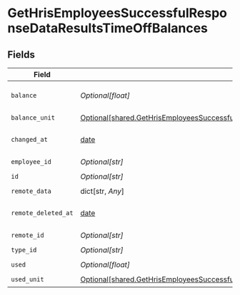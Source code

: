 # GetHrisEmployeesSuccessfulResponseDataResultsTimeOffBalances


## Fields

| Field                                                                                                                                                                                          | Type                                                                                                                                                                                           | Required                                                                                                                                                                                       | Description                                                                                                                                                                                    |
| ---------------------------------------------------------------------------------------------------------------------------------------------------------------------------------------------- | ---------------------------------------------------------------------------------------------------------------------------------------------------------------------------------------------- | ---------------------------------------------------------------------------------------------------------------------------------------------------------------------------------------------- | ---------------------------------------------------------------------------------------------------------------------------------------------------------------------------------------------- |
| `balance`                                                                                                                                                                                      | *Optional[float]*                                                                                                                                                                              | :heavy_check_mark:                                                                                                                                                                             | The amount time available to the employee.                                                                                                                                                     |
| `balance_unit`                                                                                                                                                                                 | [Optional[shared.GetHrisEmployeesSuccessfulResponseDataResultsTimeOffBalancesBalanceUnit]](undefined/models/shared/gethrisemployeessuccessfulresponsedataresultstimeoffbalancesbalanceunit.md) | :heavy_check_mark:                                                                                                                                                                             | N/A                                                                                                                                                                                            |
| `changed_at`                                                                                                                                                                                   | [date](https://docs.python.org/3/library/datetime.html#date-objects)                                                                                                                           | :heavy_check_mark:                                                                                                                                                                             | YYYY-MM-DDTHH:mm:ss.sssZ<br/><br/>[](https://developer.mozilla.org/en-US/docs/Web/JavaScript/Reference/Global_Objects/Date/toISOString)                                                        |
| `employee_id`                                                                                                                                                                                  | *Optional[str]*                                                                                                                                                                                | :heavy_check_mark:                                                                                                                                                                             | N/A                                                                                                                                                                                            |
| `id`                                                                                                                                                                                           | *Optional[str]*                                                                                                                                                                                | :heavy_check_mark:                                                                                                                                                                             | N/A                                                                                                                                                                                            |
| `remote_data`                                                                                                                                                                                  | dict[str, *Any*]                                                                                                                                                                               | :heavy_check_mark:                                                                                                                                                                             | N/A                                                                                                                                                                                            |
| `remote_deleted_at`                                                                                                                                                                            | [date](https://docs.python.org/3/library/datetime.html#date-objects)                                                                                                                           | :heavy_check_mark:                                                                                                                                                                             | YYYY-MM-DDTHH:mm:ss.sssZ<br/><br/>[](https://developer.mozilla.org/en-US/docs/Web/JavaScript/Reference/Global_Objects/Date/toISOString)                                                        |
| `remote_id`                                                                                                                                                                                    | *Optional[str]*                                                                                                                                                                                | :heavy_check_mark:                                                                                                                                                                             | N/A                                                                                                                                                                                            |
| `type_id`                                                                                                                                                                                      | *Optional[str]*                                                                                                                                                                                | :heavy_check_mark:                                                                                                                                                                             | N/A                                                                                                                                                                                            |
| `used`                                                                                                                                                                                         | *Optional[float]*                                                                                                                                                                              | :heavy_check_mark:                                                                                                                                                                             | N/A                                                                                                                                                                                            |
| `used_unit`                                                                                                                                                                                    | [Optional[shared.GetHrisEmployeesSuccessfulResponseDataResultsTimeOffBalancesUsedUnit]](undefined/models/shared/gethrisemployeessuccessfulresponsedataresultstimeoffbalancesusedunit.md)       | :heavy_check_mark:                                                                                                                                                                             | N/A                                                                                                                                                                                            |